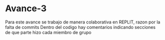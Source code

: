 # Avance-3

Para este avance se trabajo de manera colaborativa en REPLIT, razon por la falta de commits
Dentro del codigo hay comentarios indicando secciones de que parte hizo cada miembro de grupo 
